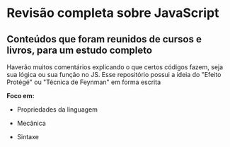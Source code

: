 # Revisão completa sobre JavaScript
**Conteúdos que foram reunidos de cursos e livros, para um estudo completo**
---

Haverão muitos comentários explicando o que certos códigos fazem, seja sua lógica ou sua função no JS. Esse repositório possui a ideia do "Efeito Protégé" ou "Técnica de Feynman" em forma escrita

**Foco em:**
- Propriedades da linguagem

- Mecânica

- Sintaxe